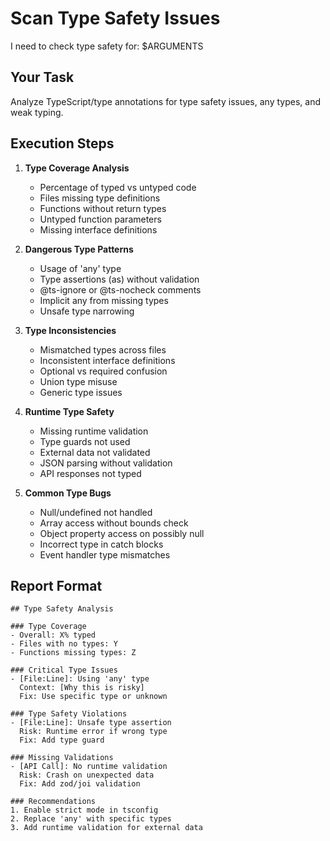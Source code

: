 # Scan Type Safety Issues

I need to check type safety for: $ARGUMENTS

## Your Task

Analyze TypeScript/type annotations for type safety issues, any types, and weak typing.

## Execution Steps

1. **Type Coverage Analysis**
   - Percentage of typed vs untyped code
   - Files missing type definitions
   - Functions without return types
   - Untyped function parameters
   - Missing interface definitions

2. **Dangerous Type Patterns**
   - Usage of 'any' type
   - Type assertions (as) without validation
   - @ts-ignore or @ts-nocheck comments
   - Implicit any from missing types
   - Unsafe type narrowing

3. **Type Inconsistencies**
   - Mismatched types across files
   - Inconsistent interface definitions
   - Optional vs required confusion
   - Union type misuse
   - Generic type issues

4. **Runtime Type Safety**
   - Missing runtime validation
   - Type guards not used
   - External data not validated
   - JSON parsing without validation
   - API responses not typed

5. **Common Type Bugs**
   - Null/undefined not handled
   - Array access without bounds check
   - Object property access on possibly null
   - Incorrect type in catch blocks
   - Event handler type mismatches

## Report Format

```
## Type Safety Analysis

### Type Coverage
- Overall: X% typed
- Files with no types: Y
- Functions missing types: Z

### Critical Type Issues
- [File:Line]: Using 'any' type
  Context: [Why this is risky]
  Fix: Use specific type or unknown

### Type Safety Violations
- [File:Line]: Unsafe type assertion
  Risk: Runtime error if wrong type
  Fix: Add type guard

### Missing Validations
- [API Call]: No runtime validation
  Risk: Crash on unexpected data
  Fix: Add zod/joi validation

### Recommendations
1. Enable strict mode in tsconfig
2. Replace 'any' with specific types
3. Add runtime validation for external data
```